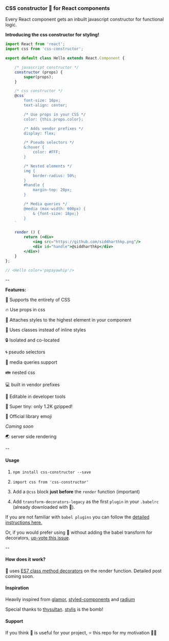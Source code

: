 ### CSS constructor 💄 for React components

Every React component gets an inbuilt javascript constructor for functional logic.

**Introducing the css constructor for styling!**

```jsx
import React from 'react';
import css from 'css-constructor';

export default class Hello extends React.Component {

    /* javascript constructor */
    constructor (props) {
        super(props);
    }

    /* css constructor */
    @css`
        font-size: 16px;
        text-align: center;

        /* Use props in your CSS */
        color: {this.props.color};

        /* Adds vendor prefixes */
        display: flex;

        /* Pseudo selectors */
        &:hover {
            color: #FFF;
        }

        /* Nested elements */
        img {
            border-radius: 50%;
        }
        #handle {
            margin-top: 20px;
        }

        /* Media queries */
        @media (max-width: 600px) {
            & {font-size: 18px;}
        }
    `

    render () {
        return (<div>
            <img src="https://github.com/siddharthkp.png"/>
            <div id="handle">@siddharthkp</div>
        </div>)
    }
};

// <Hello color='papayawhip'/>

```

--

**Features:**

🎀 Supports the entirety of CSS

🔥 Use props in css

🔼 Attaches styles to the highest element in your component

🙋 Uses classes instead of inline styles

🔒 Isolated and co-located

🌀 pseudo selectors

📱 media queries support

👪 nested css

💻 built in vendor prefixes

🔧 Editable in developer tools

👶 Super tiny: only 1.2K gzipped!

💄 Official library emoji

*Coming soon*

🌏 server side rendering

--

#### Usage

1. `npm install css-constructor --save`

2. `import css from 'css-constructor'`

3. Add a `@css` block **just before** the `render` function (important)

4. Add `transform-decorators-legacy` as the first `plugin` in your `.babelrc` (already downloaded with 💄).

If you are not familiar with `babel plugins` you can follow the [detailed instructions here.](https://github.com/loganfsmyth/babel-plugin-transform-decorators-legacy#installation--usage)

Or, if you would prefer using 💄 without adding the babel transform for decorators, [up-vote this issue](https://github.com/siddharthkp/css-constructor/issues/1).

--

#### How does it work?

💄 uses [ES7 class method decorators](https://github.com/wycats/javascript-decorators) on the render function.
Detailed post coming soon.

#### Inspiration

Heavily inspired from [glamor](https://github.com/threepointone/glamor), [styled-components](https://github.com/styled-components/styled-components) and [radium](https://github.com/FormidableLabs/radium)

Special thanks to [thysultan](https://twitter.com/thysultan). [stylis](https://github.com/thysultan/stylis.js) is the bomb!

#### Support

If you think 💄 is useful for your project, ⭐️ this repo for my motivation 🙇🏻

